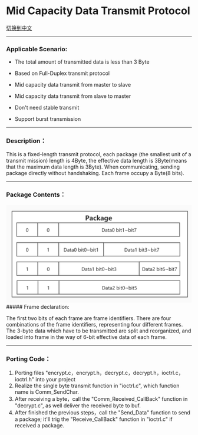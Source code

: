 # Mid Capacity Data Transmit Protocol

[切换到中文](https://github.com/ZhuYanzhen1/CDTP/blob/master/Small%20Capacity/README_CN.md)

***

### Applicable Scenario:
+ The total amount of transmitted data is less than 3 Byte

+ Based on Full-Duplex transmit protocol

+ Mid capacity data transmit from master to slave

+ Mid capacity data transmit from slave to master

+ Don't need  stable transmit

+ Support burst transmission

***
### Description：

This is a fixed-length transmit protocol, each package (the smallest unit of a transmit mission) length is 4Byte, the effective data length is 3Byte(means that the maximum data length is 3Byte). When communicating, sending package directly without handshaking. Each frame occupy a Byte(8 bits).

***

### Package Contents：

<img src="https://raw.githubusercontent.com/ZhuYanzhen1/CDTP/master/Pic/Package%20Content_s.jpg" alt="PID Frame" title="PID Frame"  />
##### Frame declaration:

The first two bits of each frame are frame identifiers. There are four combinations of the frame identifiers, representing four different frames. The 3-byte data which have to be transmitted are split and reorganized, and loaded into frame in the way of 6-bit effective data of each frame.

***

### Porting Code：

1. Porting files "encrypt.c，encrypt.h，decrypt.c，decrypt.h，ioctrl.c，ioctrl.h" into your project
2.  Realize the single byte transmit function in "ioctrl.c", which function name is Comm_SendChar.
3. After receiving a byte，call the "Comm_Received_CallBack" function in "decrypt.c", as well deliver the received byte to buf.
4. After finished the previous steps，call the "Send_Data" function to send a package; it'll trig the "Receive_CallBack" function in "ioctrl.c" if received a package.